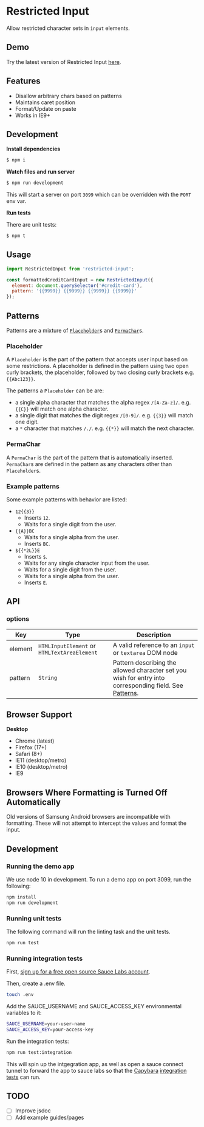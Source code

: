 Restricted Input
================

Allow restricted character sets in `input` elements.

## Demo

Try the latest version of Restricted Input [here](https://braintree.github.io/restricted-input/).

## Features

- Disallow arbitrary chars based on patterns
- Maintains caret position
- Format/Update on paste
- Works in IE9+

## Development

**Install dependencies**

```bash
$ npm i
```

**Watch files and run server**

```bash
$ npm run development
```

This will start a server on port `3099` which can be overridden with the `PORT` env var.

**Run tests**

There are unit tests:

```bash
$ npm t
```

## Usage

```javascript
import RestrictedInput from 'restricted-input';

const formattedCreditCardInput = new RestrictedInput({
  element: document.querySelector('#credit-card'),
  pattern: '{{9999}} {{9999}} {{9999}} {{9999}}'
});
```

## Patterns

Patterns are a mixture of [`Placeholder`](#placeholder)s and [`PermaChar`](#permachar)s.

### Placeholder

A `Placeholder` is the part of the pattern that accepts user input based on some restrictions. A placeholder is defined in the pattern using two open curly brackets, the placeholder, followed by two closing curly brackets e.g. `{{Abc123}}`.

The patterns a `Placeholder` can be are:
 - a single alpha character that matches the alpha regex `/[A-Za-z]/`. e.g. `{{C}}` will match one alpha character.
 - a single digit that matches the digit regex `/[0-9]/`. e.g. `{{3}}` will match one digit.
 - a `*` character that matches `/./`. e.g. `{{*}}` will match the next character.

### PermaChar

A `PermaChar` is the part of the pattern that is automatically inserted. `PermaChar`s are defined in the pattern as any characters other than `Placeholder`s.

### Example patterns

Some example patterns with behavior are listed:
 - `12{{3}}`
   - Inserts `12`.
   - Waits for a single digit from the user.
 - `{{A}}BC`
   - Waits for a single alpha from the user.
   - Inserts `BC`.
 - `${{*2L}}E`
   - Inserts `$`.
   - Waits for any single character input from the user.
   - Waits for a single digit from the user.
   - Waits for a single alpha from the user.
   - Inserts `E`.

## API

### options

| Key | Type | Description |
| --- | ---- | ----------- |
| element | `HTMLInputElement` or `HTMLTextAreaElement` | A valid reference to an `input` or `textarea` DOM node |
| pattern | `String` | Pattern describing the allowed character set you wish for entry into corresponding field. See [Patterns](#patterns).|

## Browser Support

**Desktop**

- Chrome (latest)
- Firefox (17+)
- Safari (8+)
- IE11 (desktop/metro)
- IE10 (desktop/metro)
- IE9

## Browsers Where Formatting is Turned Off Automatically

Old versions of Samsung Android browsers are incompatible with formatting. These will not attempt to intercept the values and format the input.

## Development

### Running the demo app

We use node 10 in development. To run a demo app on port 3099, run the following:

```sh
npm install
npm run development
```

### Running unit tests

The following command will run the linting task and the unit tests.

```sh
npm run test
```

### Running integration tests

First, [sign up for a free open source Sauce Labs account](https://saucelabs.com/open-source).

Then, create a .env file.

```sh
touch .env
```

Add the SAUCE_USERNAME and SAUCE_ACCESS_KEY environmental variables to it:

```sh
SAUCE_USERNAME=your-user-name
SAUCE_ACCESS_KEY=your-access-key
```

Run the integration tests:

```sh
npm run test:integration
```

This will spin up the intgegration app, as well as open a sauce connect tunnel to forward the app to sauce labs so that the [Capybara](https://teamcapybara.github.io/capybara/) [integration tests](https://github.com/braintree/restricted-input/blob/master/spec/restricted_input_spec.rb) can run.

## TODO

- [ ] Improve jsdoc
- [ ] Add example guides/pages
